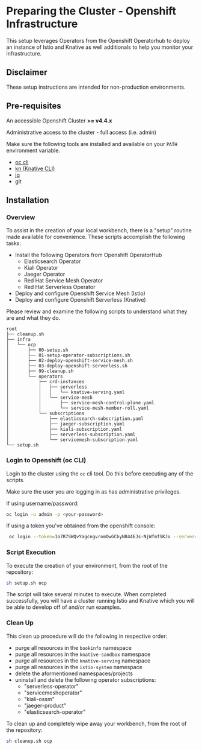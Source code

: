 # Preparing the Cluster - Openshift Infrastructure

This setup leverages Operators from the Openshift Operatorhub to deploy an instance of Istio and Knative as well additionals to help you monitor your infrastructure.

## Disclaimer 

These setup instructions are intended for non-production environments. 

## Pre-requisites

An accessible Openshift Cluster **>= v4.4.x**

Administrative access to the cluster - full access (i.e. admin)

Make sure the following tools are installed and available on your `PATH` environment variable. 
- [oc cli](https://developers.redhat.com/openshift/command-line-tools)
- [kn (Knative CLI)](https://knative.dev/docs/install/install-kn/)
- [jq](https://stedolan.github.io/jq/)
- git

## Installation

### Overview

To assist in the creation of your local workbench, there is a "setup" routine made available for convenience. These scripts accomplish the following tasks: 

- Install the following Operators from Openshift OperatorHub
    - Elasticsearch Operator
    - Kiali Operator
    - Jaeger Operator
    - Red Hat Service Mesh Operator
    - Red Hat Serverless Operator
- Deploy and configure Openshift Service Mesh (Istio)
- Deploy and configure Openshift Serverless (Knative)

Please review and examine the following scripts to understand what they are and what they do. 

```
root
├── cleanup.sh
├── infra
│   └── ocp
│       ├── 00-setup.sh
│       ├── 01-setup-operator-subscriptions.sh
│       ├── 02-deploy-openshift-service-mesh.sh
│       ├── 03-deploy-openshift-serverless.sh
│       ├── 99-cleanup.sh
│       └── operators
│           ├── crd-instances
│           │   ├── serverless
│           │   │   └── knative-serving.yaml
│           │   └── service-mesh
│           │       ├── service-mesh-control-plane.yaml
│           │       └── service-mesh-member-roll.yaml
│           └── subscriptions
│               ├── elasticsearch-subscription.yaml
│               ├── jaeger-subscription.yaml
│               ├── kiali-subscription.yaml
│               ├── serverless-subscription.yaml
│               └── servicemesh-subscription.yaml
└── setup.sh
```

### Login to Openshift (oc CLI)

Login to the cluster using the `oc` cli tool. Do this before executing any of the scripts. 

Make sure the user you are logging in as has administrative privileges.

If using username/password:

```bash
oc login -u admin -p <your-password>
```

If using a token you've obtained from the openshift console: 

```bash
 oc login --token=1o7R7SWQvYagcngvromOwGCbyN844EJs-NjWfmfSKJo --server=https://my-ocp-cluster:6443
```

### Script Execution

To execute the creation of your environment, from the root of the repository: 

```bash
sh setup.sh ocp
```

The script will take several minutes to execute. When completed successfully, you will have a cluster running Istio and Knative which you will be able to develop off of and/or run examples. 

### Clean Up

This clean up procedure will do the following in respective order: 

- purge all resources in the `bookinfo` namespace
- purge all resources in the `knative-sandbox` namespace
- purge all resources in the `knative-serving` namespace
- purge all resources in the `istio-system` namespace
- delete the aformentioned namespaces/projects
- uninstall and delete the following operator subscriptions: 
    - "serverless-operator"
    - "servicemeshoperator"
    - "kiali-ossm"
    - "jaeger-product"
    - "elasticsearch-operator"

To clean up and completely wipe away your workbench, from the root of the repository: 

```bash
sh cleanup.sh ocp
```


